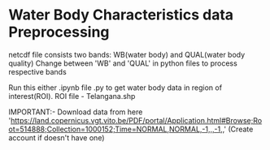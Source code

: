 # Water Body Characteristics data Preprocessing

netcdf file consists two bands: WB(water body) and QUAL(water body quality)
Change between 'WB' and 'QUAL' in python files to process respective bands

Run this either .ipynb file  .py to get water body data in region of interest(ROI).
ROI file - Telangana.shp

IMPORTANT:- Download data from here 'https://land.copernicus.vgt.vito.be/PDF/portal/Application.html#Browse;Root=514888;Collection=1000152;Time=NORMAL,NORMAL,-1,,,-1,,' (Create account if doesn't have one)
